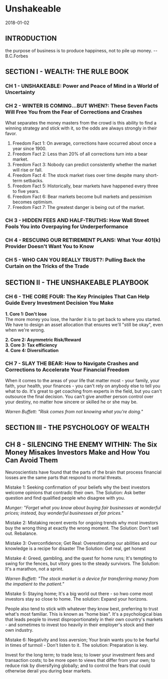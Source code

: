 # Unshakeable
2018-01-02


## INTRODUCTION
the purpose of business is to produce happiness, not to pile up money.
    -- B.C.Forbes

## SECTION I - WEALTH: THE RULE BOOK
### CH 1 - UNSHAKEABLE: Power and Peace of Mind in a World of Uncertainty
### CH 2 - WINTER IS COMING...BUT WHEN?: These Seven Facts Will Free You from the Fear of Corrections and Crashes
What separates the money masters from the crowd is this ability to find a winning strategy and stick with it, so the odds are always strongly in their favor.

  1. Freedom Fact 1: On average, corrections have occurred about once a year since 1900.
  2. Freedom Fact 2: Less than 20% of all corrections turn into a bear market.
  3. Freedom Fact 3: Nobody can predict consistently whether the market will rise or fall.
  4. Freedom Fact 4: The stock market rises over time despite many short-term setbacks.
  5. Freedom Fact 5: Historically, bear markets have happened every three to five years.
  6. Freedom Fact 6: Bear markets become bull markets and pessimism becomes optimism.
  7. Freedom Fact 7: The greatest danger is being out of the market.


### CH 3 - HIDDEN FEES AND HALF-TRUTHS: How Wall Street Fools You into Overpaying for Underperformance
### CH 4 - RESCUING OUR RETIREMENT PLANS: What Your 401(k) Provider Doesn't Want You to Know
### CH 5 - WHO CAN YOU REALLY TRUST?: Pulling Back the Curtain on the Tricks of the Trade


## SECTION II - THE UNSHAKEABLE PLAYBOOK
### CH 6 - THE CORE FOUR: The Key Principles That Can Help Guide Every Investment Decision You Make

__1. Core 1: Don't lose__  
The more money you lose, the harder it is to get back to where you started.
We have to design an asset allocation that ensures we'll "still be okay", even when we're wrong.

__2. Core 2: Asymmetric Risk/Reward__  
__3. Core 3: Tax efficiency__  
__4. Core 4: Diversification__  


### CH 7 - SLAY THE BEAR: How to Navigate Crashes and Corrections to Accelerate Your Financial Freedom
When it comes to the areas of your life that matter most - your family, your faith, your health, your finances - you can't rely on anybody else to tell you what to do. It's great to get coaching from experts in the field, but you can't outsource the final decision. You can't give another person control over your destiny, no matter how sincere or skilled he or she may be.

_Warren Buffett: "Risk comes from not knowing what you're doing."_

## SECTION III - THE PSYCHOLOGY OF WEALTH
## CH 8 - SILENCING THE ENEMY WITHIN: The Six Money Misakes Investors Make and How You Can Avoid Them
Neuroscientists have found that the parts of the brain that process financial losses are the same parts that respond to mortal threats.

Mistake 1: Seeking confirmation of your beliefs why the best investors welcome opinions that contradic their own.
The Solution: Ask better question and find qualified people who disagree with you.

_Munger: "Forget what you know about buying fair businesses at wonderful prices; instead, buy wonderful businesses at fair prices."_

Mistake 2: Mistaking recent events for ongoing trends why most investors buy the wrong thing at exactly the wrong moment.
The Solution: Don't sell out. Rebalance.

Mistake 3: Overconfidence; Get Real: Overestimating our abilities and our knowledge is a recipe for disaster
The Solution: Get real, get honest

Mistake 4: Greed, gambling, and the quest for home runs; It's tempting to swing for the fences, but vitory goes to the steady survivors.
The Solution: It's a marathon, not a sprint.

_Warren Buffett: "The stock market is a device for transferring money from the impatient to the patient."_

Mistake 5: Staying home; It's a big world out there - so hwo come most investors stay so close to home.
The solution: Expand your horizons.

People also tend to stick with whatever they know best, preferring to trust what's most familiar. This is known as "home bias". It's a psychological bias that leads people to invest disproportionately in their own country's markets - and sometimes to invest too heavily in their employer's stock and their own industry.

Mistake 6: Negativity and loss aversion; Your brain wants you to be fearful in times of turmoil - Don't listen to it.
The solution: Preparation is key.

Invest for the long term; to trade less; to lower your investment fees and transaction costs; to be more open to views that differ from your own; to reduce risk by diversifying globally; and to control the fears that could otherwise derail you during bear markets.
